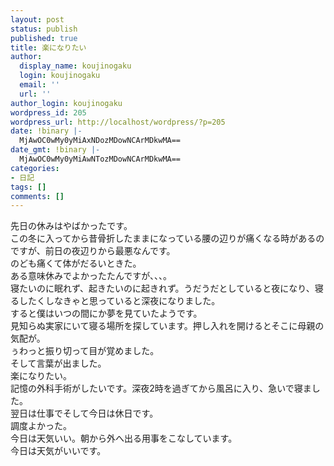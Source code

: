 ```yaml
---
layout: post
status: publish
published: true
title: 楽になりたい
author:
  display_name: koujinogaku
  login: koujinogaku
  email: ''
  url: ''
author_login: koujinogaku
wordpress_id: 205
wordpress_url: http://localhost/wordpress/?p=205
date: !binary |-
  MjAwOC0wMy0yMiAxNDozMDowNCArMDkwMA==
date_gmt: !binary |-
  MjAwOC0wMy0yMiAwNTozMDowNCArMDkwMA==
categories:
- 日記
tags: []
comments: []
---
```

<p>先日の休みはやばかったです。<br />
この冬に入ってから昔骨折したままになっている腰の辺りが痛くなる時があるのですが、前日の夜辺りから最悪なんです。<br />
のども痛くて体がだるいときた。<br />
ある意味休みでよかったたんですが、、、。<br />
寝たいのに眠れず、起きたいのに起きれず。うだうだとしていると夜になり、寝るしたくしなきゃと思っていると深夜になりました。<br />
すると僕はいつの間にか夢を見ていたようです。<br />
見知らぬ実家にいて寝る場所を探しています。押し入れを開けるとそこに母親の気配が。<br />
ぅわっと振り切って目が覚めました。<br />
そして言葉が出ました。<br />
楽になりたい。<br />
記憶の外科手術がしたいです。深夜2時を過ぎてから風呂に入り、急いで寝ました。<br />
翌日は仕事でそして今日は休日です。<br />
調度よかった。<br />
今日は天気いい。朝から外へ出る用事をこなしています。<br />
今日は天気がいいです。</p>
